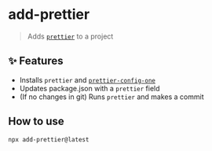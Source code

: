 # add-prettier

> Adds [`prettier`](https://github.com/prettier/prettier) to a project

## :sparkles: Features

 - Installs `prettier` and [`prettier-config-one`](https://github.com/sajmoni/prettier-config-one)
 - Updates package.json with a `prettier` field
 - (If no changes in git) Runs `prettier` and makes a commit
 
## How to use

```sh
npx add-prettier@latest
```
